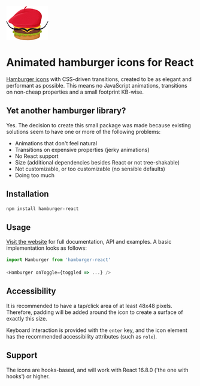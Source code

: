 <img alt="Logo" src="src/static/logo@4x.png" height="91" width="112">

# Animated hamburger icons for React
[Hamburger icons](https://hamburger-react.netlify.com) with CSS-driven transitions, created to be as elegant and performant as possible. This means no JavaScript animations, transitions on non-cheap properties and a small footprint KB-wise.

## Yet another hamburger library?
Yes. The decision to create this small package was made because existing solutions seem to have one or more of the following problems:

- Animations that don't feel natural
- Transitions on expensive properties (jerky animations)
- No React support
- Size (additional dependencies besides React or not tree-shakable)
- Not customizable, or too customizable (no sensible defaults)
- Doing too much

## Installation
```sh
npm install hamburger-react
```

## Usage
[Visit the website](https://hamburger-react.netlify.com) for full documentation, API and examples. A basic implementation looks as follows:

```js
import Hamburger from 'hamburger-react'

<Hamburger onToggle={toggled => ...} />
```

## Accessibility
It is recommended to have a tap/click area of at least 48x48 pixels. Therefore, padding will be added around the icon to create a surface of exactly this size.

Keyboard interaction is provided with the `enter` key, and the icon element has the recommended accessibility attributes (such as `role`).

## Support
The icons are hooks-based, and will work with React 16.8.0 ('the one with hooks') or higher.
